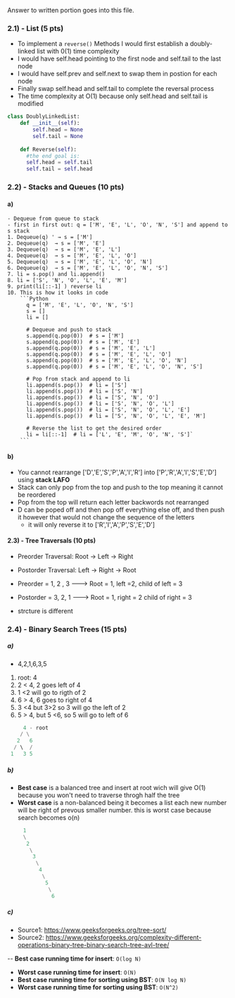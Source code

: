 Answer to written portion goes into this file.
### 2.1) - List (5 pts)
- To implement a `reverse()` Methods I would first establish a doubly-linked list with 0(1) time complexity 
- I would have self.head pointing to the first node and self.tail to the last node
- I would have self.prev and self.next to swap them in postion for each node 
- Finally swap self.head and self.tail to complete the reversal process
- The time complexity at O(1) because only self.head and self.tail is modified 
```python
class DoublyLinkedList:
    def __init__(self):
        self.head = None  
        self.tail = None  
    
    def Reverse(self):
      #the end goal is:
      self.head = self.tail
      self.tail = self.head
```

### 2.2) - Stacks and Queues (10 pts)
  #### a)
    - Dequeue from queue to stack 
    - first in first out: q = ['M', 'E', 'L', 'O', 'N', 'S'] and append to s stack 
    1. Dequeue(q) ' → s = ['M']
    2. Dequeue(q)  → s = ['M', 'E']
    3. Dequeue(q)  → s = ['M', 'E', 'L']
    4. Dequeue(q)  → s = ['M', 'E', 'L', 'O']
    5. Dequeue(q)  → s = ['M', 'E', 'L', 'O', 'N']
    6. Dequeue(q)  → s = ['M', 'E', 'L', 'O', 'N', 'S']
    7. li = s.pop() and li.append()  
    8. li = ['S', 'N', 'O', 'L', 'E', 'M']
    9. print(li[::-1] ) reverse li 
    10. This is how it looks in code 
        ```Python 
          q = ['M', 'E', 'L', 'O', 'N', 'S']
          s = []
          li = []

          # Dequeue and push to stack
          s.append(q.pop(0))  # s = ['M']
          s.append(q.pop(0))  # s = ['M', 'E']
          s.append(q.pop(0))  # s = ['M', 'E', 'L']
          s.append(q.pop(0))  # s = ['M', 'E', 'L', 'O']
          s.append(q.pop(0))  # s = ['M', 'E', 'L', 'O', 'N']
          s.append(q.pop(0))  # s = ['M', 'E', 'L', 'O', 'N', 'S']

          # Pop from stack and append to li
          li.append(s.pop())  # li = ['S']
          li.append(s.pop())  # li = ['S', 'N']
          li.append(s.pop())  # li = ['S', 'N', 'O']
          li.append(s.pop())  # li = ['S', 'N', 'O', 'L']
          li.append(s.pop())  # li = ['S', 'N', 'O', 'L', 'E']
          li.append(s.pop())  # li = ['S', 'N', 'O', 'L', 'E', 'M']

          # Reverse the list to get the desired order
          li = li[::-1]  # li = ['L', 'E', 'M', 'O', 'N', 'S']`
        ```


  #### b)
  - You cannot rearrange ['D','E','S','P','A','I','R'] into ['P','R','A','I','S','E','D'] using **stack LAFO** 
  - Stack can only pop from the top and push to the top meaning it cannot be reordered
  - Pop from the top will return each letter backwords not rearranged
  - D can be poped off and then pop off everything else off, and then push it however that would not change the sequence of the letters
    - it will only reverse it to ['R','I','A','P','S','E','D']


  #### 2.3) - Tree Traversals (10 pts)
  - Preorder Traversal: Root → Left → Right
  - Postorder Traversal: Left → Right → Root

  - Preorder = 1, 2 , 3 ---> Root = 1, left  =2, child of left = 3
  - Postorder = 3, 2, 1 ---> Root = 1, right = 2 child of right = 3
  - strcture is different  

  ### 2.4) - Binary Search Trees (15 pts)
  ##### a)
  - 4,2,1,6,3,5
  1. root: 4
  2. 2 < 4,  2 goes left  of 4
  3. 1 <2  will go to rigth of 2
  4. 6 > 4, 6 goes to right of 4
  5. 3 <4 but 3>2 so 3 will go the left of 2
  6. 5 > 4, but 5 <6, so 5 will go to left of 6
  ```Python 
       4 - root
      / \
     2   6
    / \  /
   1   3 5
  ````

##### b)
- **Best case** is a balanced tree and insert at root wich will give O(1) because you won't need to traverse throgh half the tree
- **Worst case** is a non-balanced being it becomes a list each new number will be right of prevous smaller number. this is worst case because search becomes o(n) 
```Python 
     1
     \
      2
       \
        3
         \
          4
           \
            5
             \
              6
````

##### c)
- Source1: https://www.geeksforgeeks.org/tree-sort/
- Source2: https://www.geeksforgeeks.org/complexity-different-operations-binary-tree-binary-search-tree-avl-tree/

-- **Best case running time for insert**: `O(log N)`
- **Worst case running time for insert**: `O(N)`
- **Best case running time for sorting using BST**: `O(N log N)`
- **Worst case running time for sorting using BST**: `O(N^2)`